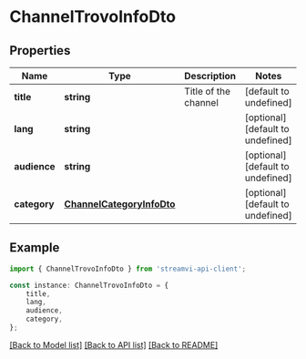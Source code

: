 # ChannelTrovoInfoDto


## Properties

Name | Type | Description | Notes
------------ | ------------- | ------------- | -------------
**title** | **string** | Title of the channel | [default to undefined]
**lang** | **string** |  | [optional] [default to undefined]
**audience** | **string** |  | [optional] [default to undefined]
**category** | [**ChannelCategoryInfoDto**](ChannelCategoryInfoDto.md) |  | [optional] [default to undefined]

## Example

```typescript
import { ChannelTrovoInfoDto } from 'streamvi-api-client';

const instance: ChannelTrovoInfoDto = {
    title,
    lang,
    audience,
    category,
};
```

[[Back to Model list]](../README.md#documentation-for-models) [[Back to API list]](../README.md#documentation-for-api-endpoints) [[Back to README]](../README.md)

